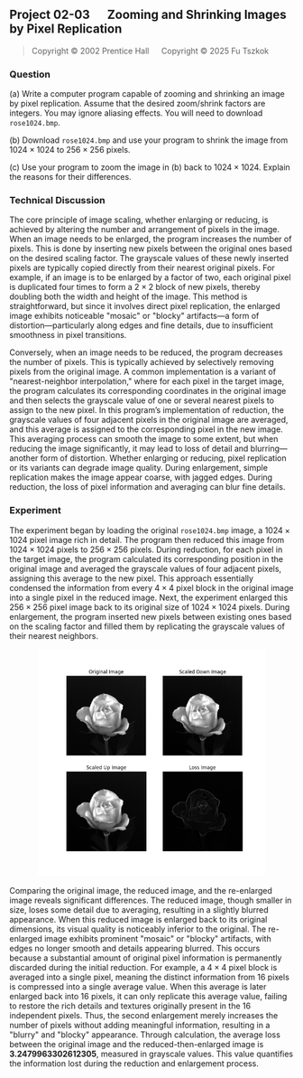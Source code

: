 ## Project 02-03 &emsp; Zooming and Shrinking Images by Pixel Replication

> Copyright © 2002 Prentice Hall &emsp; Copyright © 2025 Fu Tszkok

### Question

(a) Write a computer program capable of zooming and shrinking an image by pixel replication. Assume that the desired zoom/shrink factors are integers. You may ignore aliasing effects. You will need to download `rose1024.bmp`.

(b) Download `rose1024.bmp` and use your program to shrink the image from $1024 \times 1024$ to $256 \times 256$ pixels.

(c) Use your program to zoom the image in (b) back to $1024 \times 1024$. Explain the reasons for their differences.

### Technical Discussion

The core principle of image scaling, whether enlarging or reducing, is achieved by altering the number and arrangement of pixels in the image. When an image needs to be enlarged, the program increases the number of pixels. This is done by inserting new pixels between the original ones based on the desired scaling factor. The grayscale values of these newly inserted pixels are typically copied directly from their nearest original pixels. For example, if an image is to be enlarged by a factor of two, each original pixel is duplicated four times to form a $2\times2$ block of new pixels, thereby doubling both the width and height of the image. This method is straightforward, but since it involves direct pixel replication, the enlarged image exhibits noticeable "mosaic" or "blocky" artifacts—a form of distortion—particularly along edges and fine details, due to insufficient smoothness in pixel transitions.

Conversely, when an image needs to be reduced, the program decreases the number of pixels. This is typically achieved by selectively removing pixels from the original image. A common implementation is a variant of "nearest-neighbor interpolation," where for each pixel in the target image, the program calculates its corresponding coordinates in the original image and then selects the grayscale value of one or several nearest pixels to assign to the new pixel. In this program’s implementation of reduction, the grayscale values of four adjacent pixels in the original image are averaged, and this average is assigned to the corresponding pixel in the new image. This averaging process can smooth the image to some extent, but when reducing the image significantly, it may lead to loss of detail and blurring—another form of distortion. Whether enlarging or reducing, pixel replication or its variants can degrade image quality. During enlargement, simple replication makes the image appear coarse, with jagged edges. During reduction, the loss of pixel information and averaging can blur fine details.

### Experiment

The experiment began by loading the original `rose1024.bmp` image, a $1024\times1024$ pixel image rich in detail. The program then reduced this image from $1024\times1024$ pixels to $256\times256$ pixels. During reduction, for each pixel in the target image, the program calculated its corresponding position in the original image and averaged the grayscale values of four adjacent pixels, assigning this average to the new pixel. This approach essentially condensed the information from every $4\times4$ pixel block in the original image into a single pixel in the reduced image. Next, the experiment enlarged this $256\times256$ pixel image back to its original size of $1024\times1024$ pixels. During enlargement, the program inserted new pixels between existing ones based on the scaling factor and filled them by replicating the grayscale values of their nearest neighbors.

<center class ='img'>
<img src="../../figures/02-03/result.png" width="80%">
</center>

Comparing the original image, the reduced image, and the re-enlarged image reveals significant differences. The reduced image, though smaller in size, loses some detail due to averaging, resulting in a slightly blurred appearance. When this reduced image is enlarged back to its original dimensions, its visual quality is noticeably inferior to the original. The re-enlarged image exhibits prominent "mosaic" or "blocky" artifacts, with edges no longer smooth and details appearing blurred. This occurs because a substantial amount of original pixel information is permanently discarded during the initial reduction. For example, a $4\times4$ pixel block is averaged into a single pixel, meaning the distinct information from 16 pixels is compressed into a single average value. When this average is later enlarged back into 16 pixels, it can only replicate this average value, failing to restore the rich details and textures originally present in the 16 independent pixels. Thus, the second enlargement merely increases the number of pixels without adding meaningful information, resulting in a "blurry" and "blocky" appearance. Through calculation, the average loss between the original image and the reduced-then-enlarged image is **3.2479963302612305**, measured in grayscale values. This value quantifies the information lost during the reduction and enlargement process.
